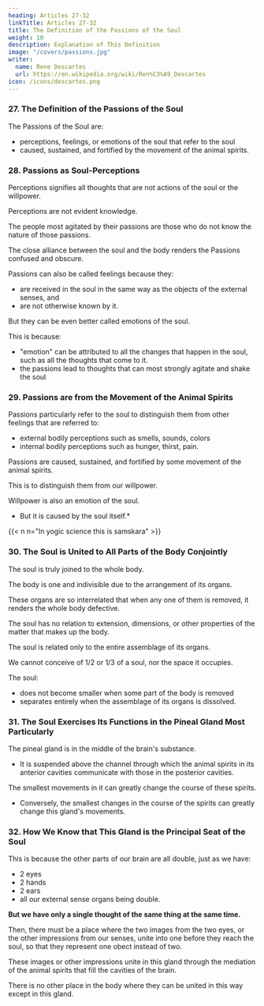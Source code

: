 ```yaml
---
heading: Articles 27-32
linkTitle: Articles 27-32
title: The Definition of the Passions of the Soul
weight: 10
description: Explanation of This Definition
image: "/covers/passions.jpg"
writer:
  name: Rene Descartes
  url: https://en.wikipedia.org/wiki/Ren%C3%A9_Descartes
icon: /icons/descartes.png
---
```




### 27. The Definition of the Passions of the Soul

<!-- After having thus considered how the passions of the soul differ from all its other thoughts, it seems to me that they can generally be defined as -->

The Passions of the Soul are:
- perceptions, feelings, or emotions of the soul that refer to the soul
- caused, sustained, and fortified by the movement of the animal spirits.


### 28. Passions as Soul-Perceptions

<!-- Explanation of the First Part of This Definition -->

Perceptions signifies all thoughts that are not actions of the soul or the willpower. 

Perceptions are not evident knowledge.
<!-- but not when one uses it only to signify   -->

The people most agitated by their passions are those who do not know the nature of those passions.

<!-- not those who know them best, and -->
<!-- that they are among the perceptions that  -->

The close alliance between the soul and the body renders the Passions confused and obscure. 

Passions can also be called feelings because they:
- are received in the soul in the same way as the objects of the external senses, and
- are not otherwise known by it. 

But they can be even better called emotions of the soul.

This is because:
- "emotion" can be attributed to all the changes that happen in the soul, such as all the thoughts that come to it.
- the passions lead to thoughts that can most strongly agitate and shake the soul 

 <!-- but particularly because of all the kinds of thoughts it can have, there are none others that  as  -->


### 29. Passions are from the Movement of the Animal Spirits

<!-- Explanation of the Other Part of the Definition -->

Passions particularly refer to the soul to distinguish them from other feelings that are referred to:
- external bodily perceptions such as smells, sounds, colors
- internal bodily perceptions such as hunger, thirst, pain. 

Passions are caused, sustained, and fortified by some movement of the animal spirits.

This is to distinguish them from our willpower.

Willpower is also an emotion of the soul. 
- But it is caused by the soul itself.*

{{< n n="In yogic science this is samskara" >}}

<!-- that refer to it, but which are caused by the soul itself; and also to explain their latest and most proximate cause, which again distinguishes them from other feelings. -->


### 30. The Soul is United to All Parts of the Body Conjointly

<!-- But to understand these things more perfectly, it is necessary to know that  -->

The soul is truly joined to the whole body.

 <!-- and cannot be properly said to be in any one of its parts to the exclusion of the others.  -->

<!-- This is because  -->

The body is one and indivisible due to the arrangement of its organs.

These organs are so interrelated that when any one of them is removed, it renders the whole body defective. 

The soul has no relation to extension, dimensions, or other properties of the matter that makes up the body.

The soul is related only to the entire assemblage of its organs. 

We cannot conceive of 1/2 or 1/3 of a soul, nor the space it occupies.

The soul:
- does not become smaller when some part of the body is removed
- separates entirely when the assemblage of its organs is dissolved.


### 31. The Soul Exercises Its Functions in the Pineal Gland Most Particularly 

<!-- than in Other Parts -->

<!-- Although the soul is joined to the whole body, there is one part in which it exercises its functions more particularly than in all the others.  -->

<!-- It is commonly believed that this part is the brain, or perhaps the heart; the brain, because it is where the sensory organs are related, and the heart, because it is where passions are felt. 

However, upon careful examination, it seems evident that the part of the body in which the soul immediately exercises its functions is not the heart, nor the entire brain, but only the innermost part, which is a very small gland located in .  -->

The pineal gland is in the middle of the brain's substance.
- It is suspended above the channel through which the animal spirits in its anterior cavities communicate with those in the posterior cavities.

The smallest movements in it can greatly change the course of these spirits. 
- Conversely, the smallest changes in the course of the spirits can greatly change this gland's movements.


### 32. How We Know that This Gland is the Principal Seat of the Soul

<!-- The reason that persuades me that the soul cannot have any other place in the whole body where it immediately exercises its functions than this gland is that I consider -->

This is because the other parts of our brain are all double, just as we have:
- 2 eyes
- 2 hands
- 2 ears
- all our external sense organs being double. 

**But we have only a single thought of the same thing at the same time.**

Then, there must be a place where the two images from the two eyes, or the other impressions from our senses, unite into one before they reach the soul, so that they represent one obect instead of two.

<!-- that come from a single object through the double organs of the other senses, can  -->

These images or other impressions unite in this gland through the mediation of the animal spirits that fill the cavities of the brain.

There is no other place in the body where they can be united in this way except in this gland.
